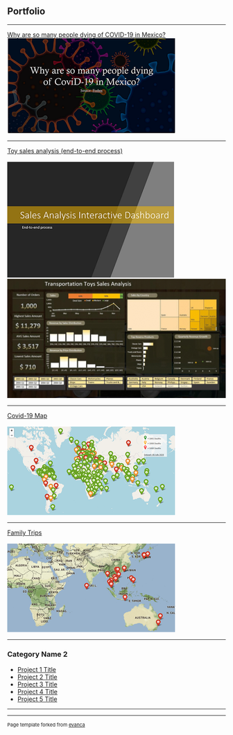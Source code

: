 ## Portfolio

---
[Why are so many people dying of COVID-19 in Mexico?](/pdf/why-are-so-many-people-dying-of_covid19-in-Mexico.pdf)
<br>
<a href="/pdf/why-are-so-many-people-dying-of_covid19-in-Mexico.pdf">
    <img src="images/why-are-so-many-people-dying-of_covid19-in-Mexico_thumb.png?raw=true">
</a>

---
[Toy sales analysis (end-to-end process)](/pdf/sales-analysis-dashboard.pdf)
<br><br>
<a href="/pdf/sales-analysis-dashboard.pdf">
    <img src="images/sales-analysis-interactive-dashboard_thumb.png?raw=true">
</a>
<img src="images/sales-analysis_thumb.gif">

---
[Covid-19 Map](https://rommel-space.herokuapp.com/covid19/)
<br><br>
<a href="https://rommel-space.herokuapp.com/covid19/">
    <img src="images/covid19-world-map.png?raw=true">
</a>

---
[Family Trips](https://rommel-space.herokuapp.com/family_trips)
<br><br>
<a href="https://rommel-space.herokuapp.com/family_trips">
    <img src="images/family-trips.png?raw=true">
</a>

---

### Category Name 2

- [Project 1 Title](http://example.com/)
- [Project 2 Title](http://example.com/)
- [Project 3 Title](http://example.com/)
- [Project 4 Title](http://example.com/)
- [Project 5 Title](http://example.com/)

---




---
<p style="font-size:11px">Page template forked from <a href="https://github.com/evanca/quick-portfolio">evanca</a></p>